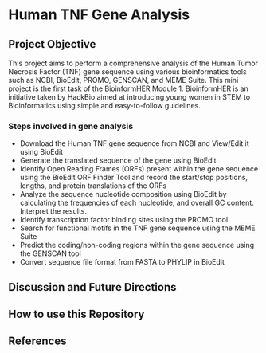 # Human TNF Gene Analysis
## Project Objective  
This project aims to perform a comprehensive analysis of the Human Tumor Necrosis Factor (TNF) gene sequence using various bioinformatics tools such as NCBI, BioEdit, PROMO, GENSCAN, and MEME Suite. This mini project is the first task of the BioinformHER Module 1. BioinformHER is an initiative taken by HackBio aimed at introducing young women in STEM to Bioinformatics using simple and easy-to-follow guidelines.
### Steps involved in gene analysis
* Download the Human TNF gene sequence from NCBI and View/Edit it using BioEdit
* Generate the translated sequence of the gene using BioEdit 
* Identify Open Reading Frames (ORFs) present within the gene sequence using the BioEdit ORF Finder Tool and record the start/stop positions, lengths, and protein translations of the ORFs 
* Analyze the sequence nucleotide composition using BioEdit by calculating the frequencies of each nucleotide, and overall GC content. Interpret the results. 
* Identify transcription factor binding sites using the PROMO tool 
* Search for functional motifs in the TNF gene sequence using the MEME Suite 
* Predict the coding/non-coding regions within the gene sequence using the GENSCAN tool 
* Convert sequence file format from FASTA to PHYLIP in BioEdit 

## Discussion and Future Directions 
## How to use this Repository 
## References 



